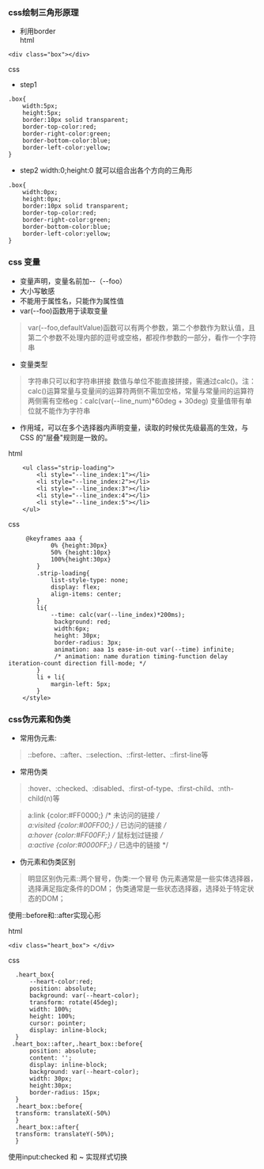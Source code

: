 ### css绘制三角形原理 ###
* 利用border  
html
```
<div class="box"></div>
```   
css  
* step1
```
.box{
    width:5px;
    height:5px;
    border:10px solid transparent;
    border-top-color:red;
    border-right-color:green;
    border-bottom-color:blue;
    border-left-color:yellow;
}
``` 
* step2 width:0;height:0 就可以组合出各个方向的三角形
```
.box{
    width:0px;
    height:0px;
    border:10px solid transparent;
    border-top-color:red;
    border-right-color:green;
    border-bottom-color:blue;
    border-left-color:yellow;
}
``` 
### css 变量 ### 
* 变量声明，变量名前加--（--foo） 
* 大小写敏感  
* 不能用于属性名，只能作为属性值 
* var(--foo)函数用于读取变量 
 >var(--foo,defaultValue)函数可以有两个参数，第二个参数作为默认值，且第二个参数不处理内部的逗号或空格，都视作参数的一部分，看作一个字符串  
* 变量类型  
>字符串只可以和字符串拼接 
>数值与单位不能直接拼接，需通过calc()。注：calc()运算常量与变量间的运算符两侧不需加空格，常量与常量间的运算符两侧需有空格eg：calc(var(--line_num)*60deg + 30deg)
>变量值带有单位就不能作为字符串 
* 作用域，可以在多个选择器内声明变量，读取的时候优先级最高的生效，与 CSS 的"层叠"规则是一致的。

html
```
    <ul class="strip-loading">
        <li style="--line_index:1"></li>
        <li style="--line_index:2"></li>
        <li style="--line_index:3"></li>
        <li style="--line_index:4"></li>
        <li style="--line_index:5"></li>
    </ul>
```
css
```
     @keyframes aaa {
            0% {height:30px}
            50% {height:10px}
            100%{height:30px}
        }
        .strip-loading{
            list-style-type: none;
            display: flex;
            align-items: center;
        }
        li{
            --time: calc(var(--line_index)*200ms);
             background: red;
             width:6px;
             height: 30px;
             border-radius: 3px;
             animation: aaa 1s ease-in-out var(--time) infinite;
             /* animation: name duration timing-function delay iteration-count direction fill-mode; */
        }
        li + li{
            margin-left: 5px;
        }
    </style>
```
 
 ### css伪元素和伪类 ### 
 * 常用伪元素: 
 >  ::before、::after、::selection、::first-letter、::first-line等
 * 常用伪类 
 > :hover、:checked、:disabled、:first-of-type、:first-child、:nth-child(n)等

 >a:link {color:#FF0000;} /* 未访问的链接 */  
 >a:visited {color:#00FF00;} /* 已访问的链接 */  
 >a:hover {color:#FF00FF;} /* 鼠标划过链接 */  
 >a:active {color:#0000FF;} /* 已选中的链接 */
 * 伪元素和伪类区别 
 >明显区别伪元素::两个冒号，伪类:一个冒号 
 >伪元素通常是一些实体选择器，选择满足指定条件的DOM； 
  伪类通常是一些状态选择器，选择处于特定状态的DOM；

  使用::before和::after实现心形

  html
  ```
  <div class="heart_box"> </div>
  ```
  css
  ```
    .heart_box{
        --heart-color:red;
        position: absolute;
        background: var(--heart-color);
        transform: rotate(45deg);
        width: 100%;
        height: 100%;
        cursor: pointer;
        display: inline-block;
    }
   .heart_box::after,.heart_box::before{
        position: absolute;
        content: '';
        display: inline-block;
        background: var(--heart-color);
        width: 30px;
        height:30px;
        border-radius: 15px;
    }
    .heart_box::before{
    transform: translateX(-50%)
    }
    .heart_box::after{
    transform: translateY(-50%);
    }
  ```
使用input:checked 和 ~ 实现样式切换
 